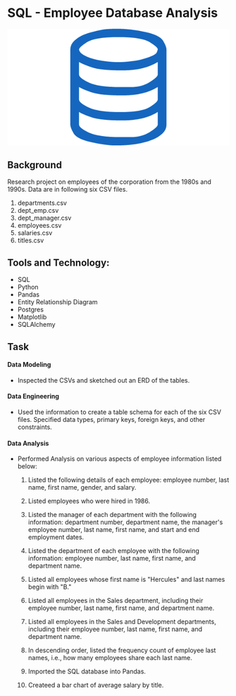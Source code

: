 # SQL - Employee Database Analysis

![sql.png](sql.png)

## Background

Research project on employees of the corporation from the 1980s and 1990s. Data are in following six CSV files.
1. departments.csv
2. dept_emp.csv
3. dept_manager.csv
4. employees.csv
5. salaries.csv
6. titles.csv

## Tools and Technology:
* SQL
* Python
* Pandas
* Entity Relationship Diagram
* Postgres
* Matplotlib
* SQLAlchemy

## Task

#### Data Modeling
* Inspected the CSVs and sketched out an ERD of the tables.

#### Data Engineering
* Used the information to create a table schema for each of the six CSV files. Specified data types, primary keys, foreign keys, and other constraints.

#### Data Analysis
* Performed Analysis on various aspects of employee information listed below:

    1. Listed the following details of each employee: employee number, last name, first name, gender, and salary.

    2. Listed employees who were hired in 1986.

    3. Listed the manager of each department with the following information: department number, department name, the manager's employee number, last name, first name, and start and end employment dates.

    4. Listed the department of each employee with the following information: employee number, last name, first name, and department name.

    5. Listed all employees whose first name is "Hercules" and last names begin with "B."

    6. Listed all employees in the Sales department, including their employee number, last name, first name, and department name.

    7. Listed all employees in the Sales and Development departments, including their employee number, last name, first name, and department name.

    8. In descending order, listed the frequency count of employee last names, i.e., how many employees share each last name.

    9. Imported the SQL database into Pandas. 

    10. Createed a bar chart of average salary by title.



